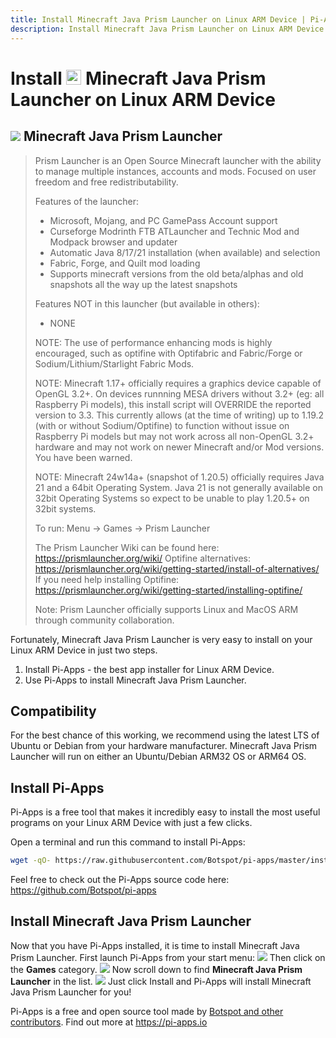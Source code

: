```yaml
---
title: Install Minecraft Java Prism Launcher on Linux ARM Device | Pi-Apps
description: Install Minecraft Java Prism Launcher on Linux ARM Device using Pi-Apps
---
```

<div class="simple-install-content content">

# Install <img src="/img/app-icons/Minecraft Java Prism Launcher/icon-64.png" height=24> Minecraft Java Prism Launcher on Linux ARM Device

## <img src="/img/app-icons/Minecraft Java Prism Launcher/icon-64.png"> Minecraft Java Prism Launcher
> Prism Launcher is an Open Source Minecraft launcher with the ability to manage multiple instances, accounts and mods. Focused on user freedom and free redistributability.
> 
> Features of the launcher:
> - Microsoft, Mojang, and PC GamePass Account support
> - Curseforge Modrinth FTB ATLauncher and Technic Mod and Modpack browser and updater
> - Automatic Java 8/17/21 installation (when available) and selection
> - Fabric, Forge, and Quilt mod loading
> - Supports minecraft versions from the old beta/alphas and old snapshots all the way up the latest snapshots
> 
> Features NOT in this launcher (but available in others):
> - NONE
> 
> NOTE: The use of performance enhancing mods is highly encouraged, such as optifine with Optifabric and Fabric/Forge or Sodium/Lithium/Starlight Fabric Mods.
> 
> NOTE: Minecraft 1.17+ officially requires a graphics device capable of OpenGL 3.2+. On devices runnning MESA drivers without 3.2+ (eg: all Raspberry Pi models), this install script will OVERRIDE the reported version to 3.3. This currently allows (at the time of writing) up to 1.19.2 (with or without Sodium/Optifine) to function without issue on Raspberry Pi models but may not work across all non-OpenGL 3.2+ hardware and may not work on newer Minecraft and/or Mod versions. You have been warned.
> 
> NOTE: Minecraft 24w14a+ (snapshot of 1.20.5) officially requires Java 21 and a 64bit Operating System. Java 21 is not generally available on 32bit Operating Systems so expect to be unable to play 1.20.5+ on 32bit systems.
> 
> To run: Menu -> Games -> Prism Launcher
> 
> The Prism Launcher Wiki can be found here: https://prismlauncher.org/wiki/
> Optifine alternatives: https://prismlauncher.org/wiki/getting-started/install-of-alternatives/
> If you need help installing Optifine: https://prismlauncher.org/wiki/getting-started/installing-optifine/
> 
> Note: Prism Launcher officially supports Linux and MacOS ARM through community collaboration.

Fortunately, Minecraft Java Prism Launcher is very easy to install on your Linux ARM Device in just two steps.
1. Install Pi-Apps - the best app installer for Linux ARM Device.
2. Use Pi-Apps to install Minecraft Java Prism Launcher.
</div>
<div class="simple-install-content content">

## Compatibility
For the best chance of this working, we recommend using the latest LTS of Ubuntu or Debian from your hardware manufacturer.
Minecraft Java Prism Launcher will run on either an Ubuntu/Debian ARM32 OS or ARM64 OS.
</div>
<div class="simple-install-content content">

## Install Pi-Apps

Pi-Apps is a free tool that makes it incredibly easy to install the most useful programs on your Linux ARM Device with just a few clicks.

Open a terminal and run this command to install Pi-Apps:
```bash
wget -qO- https://raw.githubusercontent.com/Botspot/pi-apps/master/install | bash
```
Feel free to check out the Pi-Apps source code here: https://github.com/Botspot/pi-apps
</div>
<div class="simple-install-content content">

## Install Minecraft Java Prism Launcher

Now that you have Pi-Apps installed, it is time to install Minecraft Java Prism Launcher.
First launch Pi-Apps from your start menu:
<img src="/img/start-menu.png">
Then click on the <b>Games</b> category.
<img src="/img/category-selections/Games.png">
Now scroll down to find <b>Minecraft Java Prism Launcher</b> in the list.
<img src="/img/app-icons/Minecraft Java Prism Launcher/app-selection.png">
Just click Install and Pi-Apps will install Minecraft Java Prism Launcher for you!
</div>
<div class="simple-install-content content">

Pi-Apps is a free and open source tool made by [Botspot and other contributors](/about/#contributors). Find out more at https://pi-apps.io
</div>
